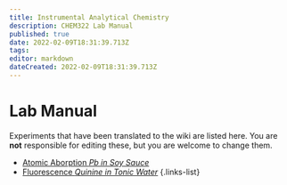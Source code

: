 ```yaml
---
title: Instrumental Analytical Chemistry
description: CHEM322 Lab Manual
published: true
date: 2022-02-09T18:31:39.713Z
tags: 
editor: markdown
dateCreated: 2022-02-09T18:31:39.713Z
---
```


# Lab Manual

Experiments that have been translated to the wiki are listed here. You are **not** responsible for editing these, but you are welcome to change them.

 - [Atomic Aborption *Pb in Soy Sauce*](/chem322/AA-soy-sauce)
 - [Fluorescence *Quinine in Tonic Water*](/chem322/Fluorescence)
 {.links-list}